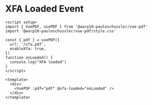 # XFA Loaded Event

```vue
<script setup>
import { VuePDF, usePDF } from '@warp10-pauloschussler/vue-pdf'
import '@warp10-pauloschussler/vue-pdf/style.css'

const { pdf } = usePDF({
  url: '/xfa.pdf',
  enableXfa: true,
})
function onLoaded() {
  console.log("XFA loaded")
}
</script>

<template>
  <div>
    <VuePDF :pdf="pdf" @xfa-loaded="onLoaded" />
  </div>
</template>
```

<ClientOnly>
  <XFALoaded />
</ClientOnly>
